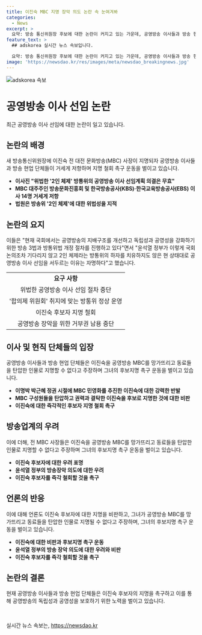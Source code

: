 ```yaml
---
title: 이진숙 MBC 지명 장악 의도 논란 속 눈여겨봐
categories:
  - News
excerpt: >
  요약: 방송 통신위원장 후보에 대한 논란이 커지고 있는 가운데, 공영방송 이사들과 방송 현업 단체들이 이에 반발하며 지명 철회를 요구하는 움직임을 보이고 있습니다. 이에 대한 비판은 지난 정부의 공영방송에 대한 개입과 인사 임명의 무효성을 거론하고 있으며, 방송통신위의 2인 체제 운영 역시 논란을 빚고 있는 상황입니다. (150자)
feature_text: >
  ## adskorea 실시간 뉴스 속보입니다.

  요약: 방송 통신위원장 후보에 대한 논란이 커지고 있는 가운데, 공영방송 이사들과 방송 현업 단체들이 이에 반발하며 지명 철회를 요구하는 움직임을 보이고 있습니다. 이에 대한 비판은 지난 정부의 공영방송에 대한 개입과 인사 임명의 무효성을 거론하고 있으며, 방송통신위의 2인 체제 운영 역시 논란을 빚고 있는 상황입니다. (150자)
image: 'https://newsdao.kr/res/images/meta/newsdao_breakingnews.jpg'
---
```


<p><img src="https://newsdao.kr/res/images/meta/newsdao_breakingnews.jpg" alt="adskorea 속보" /></p>

<h1>공영방송 이사 선임 논란</h1>

<p data-ke-size="size16">최근 공영방송 이사 선임에 대한 논란이 일고 있습니다. </p>

<h2>논란의 배경</h2>

<p data-ke-size="size16">새 방송통신위원장에 이진숙 전 대전 문화방송(MBC) 사장이 지명되자 공영방송 이사들과 방송 현업 단체들이 거세게 저항하며 지명 철회 촉구 운동을 벌이고 있습니다.</p>

<ul>
  <li><b>이사진 "위법한 '2인 체제' 방통위의 공영방송 이사 선임계획 의결은 무효" </b></li>
  <li><b>MBC 대주주인 방송문화진흥회 및 한국방송공사(KBS)·한국교육방송공사(EBS) 이사 14명 거세게 저항</b></li>
  <li><b>법원은 방송위 '2인 체제'에 대한 위법성을 지적</b></li>
</ul>

<h2>논란의 요지</h2>

<p data-ke-size="size16">이들은 "현재 국회에서는 공영방송의 지배구조를 개선하고 독립성과 공영성을 강화하기 위한 방송 3법과 방통위법 개정 절차를 진행하고 있다"면서 "윤석열 정부가 이렇게 국회 논의조차 기다리지 않고 2인 체제라는 방통위의 하자를 치유하지도 않은 현 상태대로 공영방송 이사 선임을 서두르는 이유는 자명하다"고 했습니다.</p>

<table>
  <tr>
    <td style="text-align: center; height: 17px;"><b>요구 사항</b></td>
  </tr>
  <tr>
    <td style="text-align: center; height: 17px;">위법한 공영방송 이사 선임 절차 중단</td>
  </tr>
  <tr>
    <td style="text-align: center; height: 17px;">'합의제 위원회' 취지에 맞는 방통위 정상 운영</td>
  </tr>
  <tr>
    <td style="text-align: center; height: 17px;">이진숙 후보자 지명 철회</td>
  </tr>
  <tr>
    <td style="text-align: center; height: 17px;">공영방송 장악을 위한 거부권 남용 중단</td>
  </tr>
</table>

<h2>이사 및 현직 단체들의 입장</h2>

<p data-ke-size="size16">공영방송 이사들과 방송 현업 단체들은 이진숙을 공영방송 MBC를 망가뜨리고 동료들을 탄압한 인물로 지명할 수 없다고 주장하며 그녀의 후보지명 촉구 운동을 벌이고 있습니다.</p>

<ul>
  <li><b>이명박 박근혜 정권 시절에 MBC 민영화를 추진한 이진숙에 대한 강력한 반발</b></li>
  <li><b>MBC 구성원들을 탄압하고 권력과 결탁한 이진숙을 후보로 지명한 것에 대한 비판</b></li>
  <li><b>이진숙에 대한 즉각적인 후보자 지명 철회 촉구</b></li>
</ul>

<h2>방송업계의 우려</h2>

<p data-ke-size="size16">이에 더해, 전 MBC 사장들은 이진숙을 공영방송 MBC를 망가뜨리고 동료들을 탄압한 인물로 지명할 수 없다고 주장하며 그녀의 후보지명 촉구 운동을 벌이고 있습니다.</p>

<ul>
  <li><b>이진숙 후보자에 대한 우려 표명</b></li>
  <li><b>윤석열 정부의 방송장악 의도에 대한 우려</b></li>
  <li><b>이진숙 후보자를 즉각 철회할 것을 촉구</b></li>
</ul>

<h2>언론의 반응</h2>

<p data-ke-size="size16">이에 대해 언론도 이진숙 후보자에 대한 지명을 비판하고, 그녀가 공영방송 MBC를 망가뜨리고 동료들을 탄압한 인물로 지명될 수 없다고 주장하며, 그녀의 후보지명 촉구 운동을 벌이고 있습니다.</p>

<ul>
  <li><b>이진숙에 대한 비판과 후보지명 촉구 운동</b></li>
  <li><b>윤석열 정부의 방송 장악 의도에 대한 우려와 비판</b></li>
  <li><b>이진숙 후보자를 즉각 철회할 것을 촉구</b></li>
</ul>

<h2>논란의 결론</h2>

<p data-ke-size="size16">현재 공영방송 이사들과 방송 현업 단체들은 이진숙 후보자의 지명을 촉구하고 이를 통해 공영방송의 독립성과 공영성을 보호하기 위한 노력을 벌이고 있습니다.</p>

<p data-ke-size="size16">&nbsp;</p>
실시간 뉴스 속보는, <a href="https://newsdao.kr" rel="dofollow">https://newsdao.kr</a>


